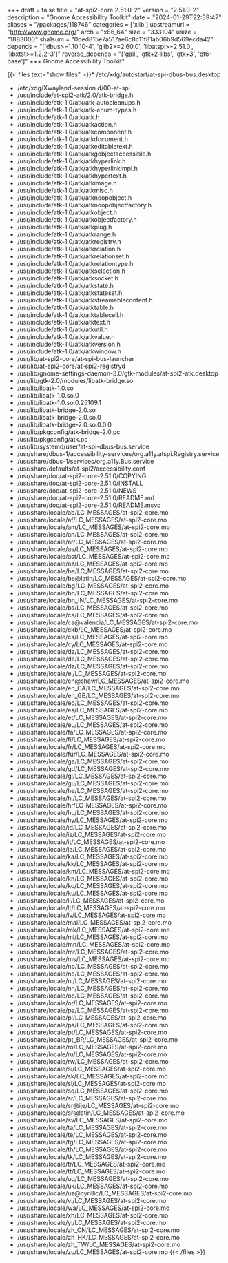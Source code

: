 +++
draft = false
title = "at-spi2-core 2.51.0-2"
version = "2.51.0-2"
description = "Gnome Accessibility Toolkit"
date = "2024-01-29T22:39:47"
aliases = "/packages/118746"
categories = ['xlib']
upstreamurl = "http://www.gnome.org/"
arch = "x86_64"
size = "333104"
usize = "1883000"
sha1sum = "0ded815e7a517ae6c8c11f81ab06b9d569ecda42"
depends = "['dbus>=1.10.10-4', 'glib2>=2.60.0', 'libatspi>=2.51.0', 'libxtst>=1.2.2-3']"
reverse_depends = "['gail', 'gtk+2-libs', 'gtk+3', 'qt6-base']"
+++
Gnome Accessibility Toolkit"

{{< files text="show files" >}}* /etc/xdg/autostart/at-spi-dbus-bus.desktop
* /etc/xdg/Xwayland-session.d/00-at-spi
* /usr/include/at-spi2-atk/2.0/atk-bridge.h
* /usr/include/atk-1.0/atk/atk-autocleanups.h
* /usr/include/atk-1.0/atk/atk-enum-types.h
* /usr/include/atk-1.0/atk/atk.h
* /usr/include/atk-1.0/atk/atkaction.h
* /usr/include/atk-1.0/atk/atkcomponent.h
* /usr/include/atk-1.0/atk/atkdocument.h
* /usr/include/atk-1.0/atk/atkeditabletext.h
* /usr/include/atk-1.0/atk/atkgobjectaccessible.h
* /usr/include/atk-1.0/atk/atkhyperlink.h
* /usr/include/atk-1.0/atk/atkhyperlinkimpl.h
* /usr/include/atk-1.0/atk/atkhypertext.h
* /usr/include/atk-1.0/atk/atkimage.h
* /usr/include/atk-1.0/atk/atkmisc.h
* /usr/include/atk-1.0/atk/atknoopobject.h
* /usr/include/atk-1.0/atk/atknoopobjectfactory.h
* /usr/include/atk-1.0/atk/atkobject.h
* /usr/include/atk-1.0/atk/atkobjectfactory.h
* /usr/include/atk-1.0/atk/atkplug.h
* /usr/include/atk-1.0/atk/atkrange.h
* /usr/include/atk-1.0/atk/atkregistry.h
* /usr/include/atk-1.0/atk/atkrelation.h
* /usr/include/atk-1.0/atk/atkrelationset.h
* /usr/include/atk-1.0/atk/atkrelationtype.h
* /usr/include/atk-1.0/atk/atkselection.h
* /usr/include/atk-1.0/atk/atksocket.h
* /usr/include/atk-1.0/atk/atkstate.h
* /usr/include/atk-1.0/atk/atkstateset.h
* /usr/include/atk-1.0/atk/atkstreamablecontent.h
* /usr/include/atk-1.0/atk/atktable.h
* /usr/include/atk-1.0/atk/atktablecell.h
* /usr/include/atk-1.0/atk/atktext.h
* /usr/include/atk-1.0/atk/atkutil.h
* /usr/include/atk-1.0/atk/atkvalue.h
* /usr/include/atk-1.0/atk/atkversion.h
* /usr/include/atk-1.0/atk/atkwindow.h
* /usr/lib/at-spi2-core/at-spi-bus-launcher
* /usr/lib/at-spi2-core/at-spi2-registryd
* /usr/lib/gnome-settings-daemon-3.0/gtk-modules/at-spi2-atk.desktop
* /usr/lib/gtk-2.0/modules/libatk-bridge.so
* /usr/lib/libatk-1.0.so
* /usr/lib/libatk-1.0.so.0
* /usr/lib/libatk-1.0.so.0.25109.1
* /usr/lib/libatk-bridge-2.0.so
* /usr/lib/libatk-bridge-2.0.so.0
* /usr/lib/libatk-bridge-2.0.so.0.0.0
* /usr/lib/pkgconfig/atk-bridge-2.0.pc
* /usr/lib/pkgconfig/atk.pc
* /usr/lib/systemd/user/at-spi-dbus-bus.service
* /usr/share/dbus-1/accessibility-services/org.a11y.atspi.Registry.service
* /usr/share/dbus-1/services/org.a11y.Bus.service
* /usr/share/defaults/at-spi2/accessibility.conf
* /usr/share/doc/at-spi2-core-2.51.0/COPYING
* /usr/share/doc/at-spi2-core-2.51.0/INSTALL
* /usr/share/doc/at-spi2-core-2.51.0/NEWS
* /usr/share/doc/at-spi2-core-2.51.0/README.md
* /usr/share/doc/at-spi2-core-2.51.0/README.msvc
* /usr/share/locale/ab/LC_MESSAGES/at-spi2-core.mo
* /usr/share/locale/af/LC_MESSAGES/at-spi2-core.mo
* /usr/share/locale/am/LC_MESSAGES/at-spi2-core.mo
* /usr/share/locale/an/LC_MESSAGES/at-spi2-core.mo
* /usr/share/locale/ar/LC_MESSAGES/at-spi2-core.mo
* /usr/share/locale/as/LC_MESSAGES/at-spi2-core.mo
* /usr/share/locale/ast/LC_MESSAGES/at-spi2-core.mo
* /usr/share/locale/az/LC_MESSAGES/at-spi2-core.mo
* /usr/share/locale/be/LC_MESSAGES/at-spi2-core.mo
* /usr/share/locale/be@latin/LC_MESSAGES/at-spi2-core.mo
* /usr/share/locale/bg/LC_MESSAGES/at-spi2-core.mo
* /usr/share/locale/bn/LC_MESSAGES/at-spi2-core.mo
* /usr/share/locale/bn_IN/LC_MESSAGES/at-spi2-core.mo
* /usr/share/locale/bs/LC_MESSAGES/at-spi2-core.mo
* /usr/share/locale/ca/LC_MESSAGES/at-spi2-core.mo
* /usr/share/locale/ca@valencia/LC_MESSAGES/at-spi2-core.mo
* /usr/share/locale/ckb/LC_MESSAGES/at-spi2-core.mo
* /usr/share/locale/cs/LC_MESSAGES/at-spi2-core.mo
* /usr/share/locale/cy/LC_MESSAGES/at-spi2-core.mo
* /usr/share/locale/da/LC_MESSAGES/at-spi2-core.mo
* /usr/share/locale/de/LC_MESSAGES/at-spi2-core.mo
* /usr/share/locale/dz/LC_MESSAGES/at-spi2-core.mo
* /usr/share/locale/el/LC_MESSAGES/at-spi2-core.mo
* /usr/share/locale/en@shaw/LC_MESSAGES/at-spi2-core.mo
* /usr/share/locale/en_CA/LC_MESSAGES/at-spi2-core.mo
* /usr/share/locale/en_GB/LC_MESSAGES/at-spi2-core.mo
* /usr/share/locale/eo/LC_MESSAGES/at-spi2-core.mo
* /usr/share/locale/es/LC_MESSAGES/at-spi2-core.mo
* /usr/share/locale/et/LC_MESSAGES/at-spi2-core.mo
* /usr/share/locale/eu/LC_MESSAGES/at-spi2-core.mo
* /usr/share/locale/fa/LC_MESSAGES/at-spi2-core.mo
* /usr/share/locale/fi/LC_MESSAGES/at-spi2-core.mo
* /usr/share/locale/fr/LC_MESSAGES/at-spi2-core.mo
* /usr/share/locale/fur/LC_MESSAGES/at-spi2-core.mo
* /usr/share/locale/ga/LC_MESSAGES/at-spi2-core.mo
* /usr/share/locale/gd/LC_MESSAGES/at-spi2-core.mo
* /usr/share/locale/gl/LC_MESSAGES/at-spi2-core.mo
* /usr/share/locale/gu/LC_MESSAGES/at-spi2-core.mo
* /usr/share/locale/he/LC_MESSAGES/at-spi2-core.mo
* /usr/share/locale/hi/LC_MESSAGES/at-spi2-core.mo
* /usr/share/locale/hr/LC_MESSAGES/at-spi2-core.mo
* /usr/share/locale/hu/LC_MESSAGES/at-spi2-core.mo
* /usr/share/locale/hy/LC_MESSAGES/at-spi2-core.mo
* /usr/share/locale/id/LC_MESSAGES/at-spi2-core.mo
* /usr/share/locale/is/LC_MESSAGES/at-spi2-core.mo
* /usr/share/locale/it/LC_MESSAGES/at-spi2-core.mo
* /usr/share/locale/ja/LC_MESSAGES/at-spi2-core.mo
* /usr/share/locale/ka/LC_MESSAGES/at-spi2-core.mo
* /usr/share/locale/kk/LC_MESSAGES/at-spi2-core.mo
* /usr/share/locale/km/LC_MESSAGES/at-spi2-core.mo
* /usr/share/locale/kn/LC_MESSAGES/at-spi2-core.mo
* /usr/share/locale/ko/LC_MESSAGES/at-spi2-core.mo
* /usr/share/locale/ku/LC_MESSAGES/at-spi2-core.mo
* /usr/share/locale/li/LC_MESSAGES/at-spi2-core.mo
* /usr/share/locale/lt/LC_MESSAGES/at-spi2-core.mo
* /usr/share/locale/lv/LC_MESSAGES/at-spi2-core.mo
* /usr/share/locale/mai/LC_MESSAGES/at-spi2-core.mo
* /usr/share/locale/mk/LC_MESSAGES/at-spi2-core.mo
* /usr/share/locale/ml/LC_MESSAGES/at-spi2-core.mo
* /usr/share/locale/mn/LC_MESSAGES/at-spi2-core.mo
* /usr/share/locale/mr/LC_MESSAGES/at-spi2-core.mo
* /usr/share/locale/ms/LC_MESSAGES/at-spi2-core.mo
* /usr/share/locale/nb/LC_MESSAGES/at-spi2-core.mo
* /usr/share/locale/ne/LC_MESSAGES/at-spi2-core.mo
* /usr/share/locale/nl/LC_MESSAGES/at-spi2-core.mo
* /usr/share/locale/nn/LC_MESSAGES/at-spi2-core.mo
* /usr/share/locale/oc/LC_MESSAGES/at-spi2-core.mo
* /usr/share/locale/or/LC_MESSAGES/at-spi2-core.mo
* /usr/share/locale/pa/LC_MESSAGES/at-spi2-core.mo
* /usr/share/locale/pl/LC_MESSAGES/at-spi2-core.mo
* /usr/share/locale/ps/LC_MESSAGES/at-spi2-core.mo
* /usr/share/locale/pt/LC_MESSAGES/at-spi2-core.mo
* /usr/share/locale/pt_BR/LC_MESSAGES/at-spi2-core.mo
* /usr/share/locale/ro/LC_MESSAGES/at-spi2-core.mo
* /usr/share/locale/ru/LC_MESSAGES/at-spi2-core.mo
* /usr/share/locale/rw/LC_MESSAGES/at-spi2-core.mo
* /usr/share/locale/si/LC_MESSAGES/at-spi2-core.mo
* /usr/share/locale/sk/LC_MESSAGES/at-spi2-core.mo
* /usr/share/locale/sl/LC_MESSAGES/at-spi2-core.mo
* /usr/share/locale/sq/LC_MESSAGES/at-spi2-core.mo
* /usr/share/locale/sr/LC_MESSAGES/at-spi2-core.mo
* /usr/share/locale/sr@ije/LC_MESSAGES/at-spi2-core.mo
* /usr/share/locale/sr@latin/LC_MESSAGES/at-spi2-core.mo
* /usr/share/locale/sv/LC_MESSAGES/at-spi2-core.mo
* /usr/share/locale/ta/LC_MESSAGES/at-spi2-core.mo
* /usr/share/locale/te/LC_MESSAGES/at-spi2-core.mo
* /usr/share/locale/tg/LC_MESSAGES/at-spi2-core.mo
* /usr/share/locale/th/LC_MESSAGES/at-spi2-core.mo
* /usr/share/locale/tk/LC_MESSAGES/at-spi2-core.mo
* /usr/share/locale/tr/LC_MESSAGES/at-spi2-core.mo
* /usr/share/locale/tt/LC_MESSAGES/at-spi2-core.mo
* /usr/share/locale/ug/LC_MESSAGES/at-spi2-core.mo
* /usr/share/locale/uk/LC_MESSAGES/at-spi2-core.mo
* /usr/share/locale/uz@cyrillic/LC_MESSAGES/at-spi2-core.mo
* /usr/share/locale/vi/LC_MESSAGES/at-spi2-core.mo
* /usr/share/locale/wa/LC_MESSAGES/at-spi2-core.mo
* /usr/share/locale/xh/LC_MESSAGES/at-spi2-core.mo
* /usr/share/locale/yi/LC_MESSAGES/at-spi2-core.mo
* /usr/share/locale/zh_CN/LC_MESSAGES/at-spi2-core.mo
* /usr/share/locale/zh_HK/LC_MESSAGES/at-spi2-core.mo
* /usr/share/locale/zh_TW/LC_MESSAGES/at-spi2-core.mo
* /usr/share/locale/zu/LC_MESSAGES/at-spi2-core.mo
{{< /files >}}